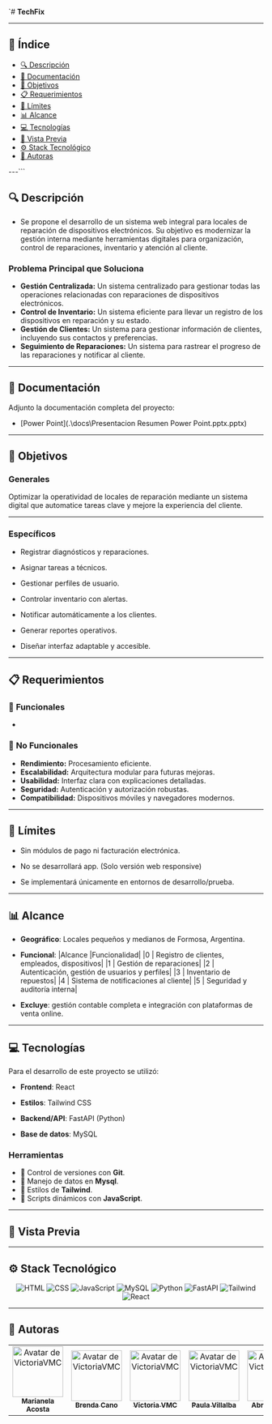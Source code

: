 `# **TechFix**

<!-- Logo del proyecto (reemplazar URL)

<p align="center">
  <img src="./app/static/images/logo.webp" alt="logoSistema" width='200'>
</p>
-->

---

## 📑 **Índice**

- [🔍 Descripción](#🔍-descripción)
- [📎 Documentación](#📎-documentación)
- [🎯 Objetivos](#🎯-objetivos)
- [📋 Requerimientos](#📋-requerimientos)
- [📏 Límites](#📏-límites)
- [📊 Alcance](#📊-alcance)
- [💻 Tecnologías](#💻-tecnologías)
- [📸 Vista Previa](#📸-vista-previa)
- [⚙️ Stack Tecnológico](#⚙️-stack-tecnológico)
- [📢 Autoras](#📢-autoras)

---```

<h2 id="🔍-descripción">🔍 Descripción</h2>

- Se propone el desarrollo de un sistema web integral para locales de reparación de dispositivos electrónicos. Su objetivo es modernizar la gestión interna mediante herramientas digitales para organización, control de reparaciones, inventario y atención al cliente.

### **Problema Principal que Soluciona**

- **Gestión Centralizada:** Un sistema centralizado para gestionar todas las operaciones relacionadas con reparaciones de dispositivos electrónicos.
- **Control de Inventario:** Un sistema eficiente para llevar un registro de los dispositivos en reparación y su estado.
- **Gestión de Clientes:** Un sistema para gestionar información de clientes, incluyendo sus contactos y preferencias.
- **Seguimiento de Reparaciones:** Un sistema para rastrear el progreso de las reparaciones y notificar al cliente.

---

<h2 id="📎-documentación">📎 Documentación</h2>

Adjunto la documentación completa del proyecto:

- [Power Point](.\docs\Presentacion Resumen Power Point.pptx.pptx)
<!--
- [Documentación en Word](./docs/Nombre del tp.docx)
- [Documentación en Pdf](./docs/Nombre del tp.pdf)
- [Diagrama Entidad Relacion](./docs/Nombre del tp.png)
  -->

---

<h2 id="🎯-objetivos">🎯 Objetivos</h2>

### **Generales**

Optimizar la operatividad de locales de reparación mediante un sistema digital que automatice tareas clave y mejore la experiencia del cliente.

---

### **Específicos**

- Registrar diagnósticos y reparaciones.

- Asignar tareas a técnicos.

- Gestionar perfiles de usuario.

- Controlar inventario con alertas.

- Notificar automáticamente a los clientes.

- Generar reportes operativos.

- Diseñar interfaz adaptable y accesible.

---

<h2 id="📋-requerimientos">📋 Requerimientos</h2>

### 🔧 **Funcionales**

-

### 🚀 **No Funcionales**

- **Rendimiento:** Procesamiento eficiente.
- **Escalabilidad:** Arquitectura modular para futuras mejoras.
- **Usabilidad:** Interfaz clara con explicaciones detalladas.
- **Seguridad:** Autenticación y autorización robustas.
- **Compatibilidad:** Dispositivos móviles y navegadores modernos.

---

<h2 id="📏-límites">📏 Límites</h2>

- Sin módulos de pago ni facturación electrónica.

- No se desarrollará app. (Solo versión web responsive)

- Se implementará únicamente en entornos de desarrollo/prueba.

---

<h2 id="📊-alcance">📊 Alcance</h2>

- **Geográfico**: Locales pequeños y medianos de Formosa, Argentina.
- **Funcional**:
  |Alcance |Funcionalidad|
  |0 | Registro de clientes, empleados, dispositivos|
  |1 | Gestión de reparaciones|
  |2 | Autenticación, gestión de usuarios y perfiles|
  |3 | Inventario de repuestos|
  |4 | Sistema de notificaciones al cliente|
  |5 | Seguridad y auditoría interna|

- **Excluye**: gestión contable completa e integración con plataformas de venta online.

---

<h2 id="💻-tecnologías">💻 Tecnologías</h2>

Para el desarrollo de este proyecto se utilizó:

- **Frontend**: React

- **Estilos**: Tailwind CSS

- **Backend/API**: FastAPI (Python)

- **Base de datos**: MySQL

### **Herramientas**

- 🔄 Control de versiones con **Git**.
- 📄 Manejo de datos en **Mysql**.
- 🎨 Estilos de **Tailwind**.
- 📜 Scripts dinámicos con **JavaScript**.

---

<h2 id="📸-vista-previa">📸 Vista Previa</h2>

<!--<p align="center">
  <b>Head</b><br>
  <img src="./VistaPrevia/Easy%20Kinematics%20-%20Head.webp" alt="Head" width="500">
</p> -->

---

<h2 id="⚙️-stack-tecnológico">⚙️ Stack Tecnológico</h2>

<!-- Muestro con badges: -->
<p align="center">
  <img src="https://img.shields.io/badge/HTML-E34F26?style=for-the-badge&logo=html5&logoColor=white" alt="HTML">
  <img src="https://img.shields.io/badge/CSS-1572B6?style=for-the-badge&logo=css3&logoColor=white" alt="CSS">
  <img src="https://img.shields.io/badge/JavaScript-F7DF1E?style=for-the-badge&logo=javascript&logoColor=black" alt="JavaScript">
  <img src="https://img.shields.io/badge/MySQL-005C84?style=for-the-badge&logo=mysql&logoColor=white" alt="MySQL">
  <img src="https://img.shields.io/badge/Python-3776AB?style=for-the-badge&logo=python&logoColor=white" alt="Python">
  <img src="https://img.shields.io/badge/FastAPI-009688?style=for-the-badge&logo=fastapi&logoColor=white" alt="FastAPI">
  <img src="https://img.shields.io/badge/Tailwind_CSS-38B2AC?style=for-the-badge&logo=tailwind-css&logoColor=white" alt="Tailwind">
  <img src="https://img.shields.io/badge/React-20232A?style=for-the-badge&logo=react&logoColor=61DAFB" alt="React">
</p>

---

<h2 id="📢-autoras">📢 Autoras</h2>

<table>
  <tr>
    <!-- Añadir más colaboradores -->
     <td align="center">
      <a href="https://github.com/victoriavmc">
        <img src="https://avatars.githubusercontent.com/u/114541143?v=4" width="100" alt="Avatar de VictoriaVMC"><br />
        <sub><b>Marianela Acosta</b></sub>
      </a>
    </td>
     <td align="center">
      <a href="https://github.com/victoriavmc">
        <img src="https://avatars.githubusercontent.com/u/100358101?v=4" width="100" alt="Avatar de VictoriaVMC"><br />
        <sub><b>Brenda Cano</b></sub>
      </a>
    </td>
    <td align="center">
      <a href="https://github.com/victoriavmc">
        <img src="https://avatars.githubusercontent.com/u/94030658?v=4" width="100" alt="Avatar de VictoriaVMC"><br />
        <sub><b>Victoria VMC</b></sub>
      </a>
    </td>
     <td align="center">
      <a href="https://github.com/victoriavmc">
        <img src="https://avatars.githubusercontent.com/u/110795546?v=4" width="100" alt="Avatar de VictoriaVMC"><br />
        <sub><b>Paula Villalba</b></sub>
      </a>
    </td>
     <td align="center">
      <a href="https://github.com/victoriavmc">
        <img src="https://avatars.githubusercontent.com/u/83786610?v=4" width="100" alt="Avatar de VictoriaVMC"><br />
        <sub><b>Abril Zacaria</b></sub>
      </a>
    </td>
  </tr>
</table>
